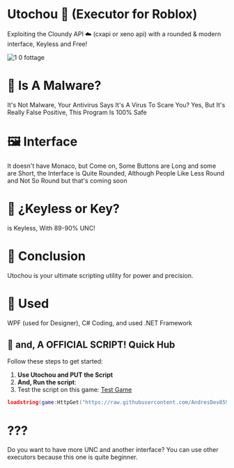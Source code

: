 # Utochou 💎 (Executor for Roblox)
Exploiting the Cloundy API ☁️ (cxapi or xeno api) with a rounded & modern interface, Keyless and Free!

![1 0 fottage](https://github.com/user-attachments/assets/529866bb-3507-4fdc-a133-8630c83cacc7)

# 🤔 Is A Malware? 
It's Not Malware, Your Antivirus Says It's A Virus To Scare You? Yes, But It's Really False Positive, This Program Is 100% Safe

# 🖼️ Interface
It doesn't have Monaco, but Come on, Some Buttons are Long and some are Short, the Interface is Quite Rounded, Although People Like Less Round and Not So Round but that's coming soon

# 🔑 ¿Keyless or Key?
is Keyless, With 89-90% UNC!

# 📕 Conclusion
Utochou is your ultimate scripting utility for power and precision.

# 📝 Used
WPF (used for Designer), C# Coding, and used .NET Framework

## 📜 and, A OFFICIAL SCRIPT! Quick Hub

Follow these steps to get started:

1. **Use Utochou and PUT the Script**
2. **And, Run the script**:
3. Test the script on this game: [Test Game](https://www.roblox.com/es/games/4483381587/a-literal-baseplate)

```lua
loadstring(game:HttpGet("https://raw.githubusercontent.com/AndresDev859674/Quick-Hub/main/execute.lua"))()
```

# ???
Do you want to have more UNC and another interface? You can use other executors because this one is quite beginner.
